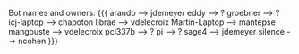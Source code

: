 Bot names and owners:
{{{
    arando        --> jdemeyer
    eddy          --> ?
    groebner      --> ?
    icj-laptop    --> chapoton
    librae        --> vdelecroix
    Martin-Laptop --> mantepse
    mangouste     --> vdelecroix
    pcl337b       --> ?
    pi            --> ?
    sage4         --> jdemeyer
    silence       --> ncohen
}}}
